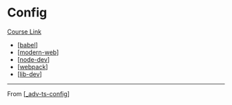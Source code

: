 # Config
[Course Link]()

- [[babel]]
- [[modern-web]]
- [[node-dev]]
- [[webpack]]
- [[lib-dev]]

---
From [[_adv-ts-config]]

[//begin]: # "Autogenerated link references for markdown compatibility"
[babel]: babel "Babel"
[modern-web]: modern-web "Modern Web"
[node-dev]: node-dev "Node Dev"
[webpack]: webpack "Webpack"
[lib-dev]: lib-dev "Lib Dev"
[_adv-ts-config]: ../_adv-ts-config "Adv TS Config"
[//end]: # "Autogenerated link references"